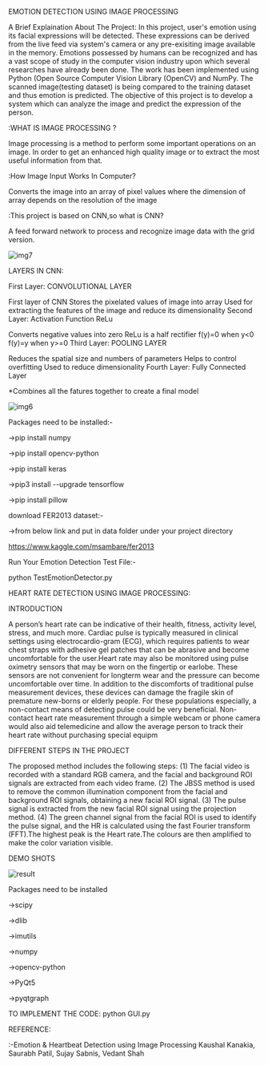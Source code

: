EMOTION DETECTION USING IMAGE PROCESSING

A Brief Explaination About The Project: In this project, user's emotion using its facial expressions will be detected. These expressions can be derived from the live feed via system's camera or any pre-exisiting image available in the memory. Emotions possessed by humans can be recognized and has a vast scope of study in the computer vision industry upon which several researches have already been done. The work has been implemented using Python (Open Source Computer Vision Library (OpenCV) and NumPy. The scanned image(testing dataset) is being compared to the training dataset and thus emotion is predicted. The objective of this project is to develop a system which can analyze the image and predict the expression of the person.

:WHAT IS IMAGE PROCESSING ?

Image processing is a method to perform some important operations on an image. In order to get an enhanced high quality image or to extract the most useful information from that.

:How Image Input Works In Computer?

Converts the image into an array of pixel values where the dimension of array depends on the resolution of the image

:This project is based on CNN,so what is CNN?

A feed forward network to process and recognize image data with the grid version.

![img7](https://user-images.githubusercontent.com/106025020/229363533-eb9c01ae-ff57-438f-9508-7b9931199579.png)


LAYERS IN CNN:

First Layer: CONVOLUTIONAL LAYER

First layer of CNN
Stores the pixelated values of image into array
Used for extracting the features of the image and reduce its dimensionality
Second Layer: Activation Function ReLu

Converts negative values into zero
ReLu is a half rectifier
f(y)=0 when y<0
f(y)=y when y>=0
Third Layer: POOLING LAYER

Reduces the spatial size and numbers of parameters
Helps to control overfitting
Used to reduce dimensionality
Fourth Layer: Fully Connected Layer

*Combines all the fatures together to create a final model

![img6](https://user-images.githubusercontent.com/106025020/229363555-3d53df18-b75e-4e16-a785-d4efc945ae50.png)


Packages need to be installed:-

->pip install numpy

->pip install opencv-python

->pip install keras

->pip3 install --upgrade tensorflow

->pip install pillow

download FER2013 dataset:-

->from below link and put in data folder under your project directory

https://www.kaggle.com/msambare/fer2013

Run Your Emotion Detection Test File:-

python TestEmotionDetector.py


HEART RATE DETECTION USING IMAGE PROCESSING:


INTRODUCTION

A person’s heart rate can be indicative of their health, fitness, activity level, stress, and much more. Cardiac pulse is typically measured in clinical settings using electrocardio-gram (ECG), which requires patients to wear chest straps with adhesive gel patches that can be abrasive and become uncomfortable for the user.Heart rate may also be monitored using pulse oximetry sensors that may be worn on the fingertip or earlobe. These sensors are not convenient for longterm wear and the pressure can become uncomfortable over time. In addition to the discomforts of traditional pulse measurement devices, these devices can damage the fragile skin of premature new-borns or elderly people. For these populations especially, a non-contact means of detecting pulse could be very beneficial. Non-contact heart rate measurement through a simple webcam or phone camera would also aid telemedicine and allow the average person to track their heart rate without purchasing special equipm


DIFFERENT STEPS IN THE PROJECT

The proposed method includes the following steps: (1) The facial video is recorded with a standard RGB camera, and the facial and background ROI signals are extracted from each video frame. (2) The JBSS method is used to remove the common illumination component from the facial and background ROI signals, obtaining a new facial ROI signal. (3) The pulse signal is extracted from the new facial ROI signal using the projection method. (4) The green channel signal from the facial ROI is used to identify the pulse signal, and the HR is calculated using the fast Fourier transform (FFT).The highest peak is the Heart rate.The colours are then amplified to make the color variation visible.

DEMO SHOTS

![result](https://user-images.githubusercontent.com/106025020/229366976-4888d229-34f0-4d49-8abf-1a8fa7b6aa0e.png)


Packages need to be installed

->scipy

->dlib

->imutils

->numpy

->opencv-python

->PyQt5

->pyqtgraph

TO IMPLEMENT THE CODE:
python GUI.py


REFERENCE:

:-Emotion & Heartbeat Detection using Image
Processing
Kaushal Kanakia, Saurabh Patil, Sujay Sabnis, Vedant Shah


